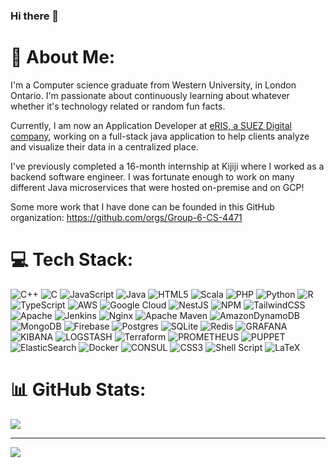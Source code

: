 ### Hi there 👋

# 💫 About Me:
I'm a Computer science graduate from Western University, in London Ontario. I'm passionate about continuously learning about whatever whether it's technology related or random fun facts.

Currently, I am now an Application Developer at [eRIS, a SUEZ Digital company](https://erisconnects.com/), working on a full-stack java application to help clients analyze and visualize their data in a centralized place. 

I've previously completed a 16-month internship at Kijiji where I worked as a backend software engineer. I was fortunate enough to work on many different Java microservices that were hosted on-premise and on GCP!

Some more work that I have done can be founded in this GitHub organization: https://github.com/orgs/Group-6-CS-4471

# 💻 Tech Stack:
![C++](https://img.shields.io/badge/c++-%2300599C.svg?style=for-the-badge&logo=c%2B%2B&logoColor=white) ![C](https://img.shields.io/badge/c-%2300599C.svg?style=for-the-badge&logo=c&logoColor=white) ![JavaScript](https://img.shields.io/badge/javascript-%23323330.svg?style=for-the-badge&logo=javascript&logoColor=%23F7DF1E) ![Java](https://img.shields.io/badge/java-%23ED8B00.svg?style=for-the-badge&logo=openjdk&logoColor=white) ![HTML5](https://img.shields.io/badge/html5-%23E34F26.svg?style=for-the-badge&logo=html5&logoColor=white) ![Scala](https://img.shields.io/badge/scala-%23DC322F.svg?style=for-the-badge&logo=scala&logoColor=white) ![PHP](https://img.shields.io/badge/php-%23777BB4.svg?style=for-the-badge&logo=php&logoColor=white) ![Python](https://img.shields.io/badge/python-3670A0?style=for-the-badge&logo=python&logoColor=ffdd54) ![R](https://img.shields.io/badge/r-%23276DC3.svg?style=for-the-badge&logo=r&logoColor=white) ![TypeScript](https://img.shields.io/badge/typescript-%23007ACC.svg?style=for-the-badge&logo=typescript&logoColor=white) ![AWS](https://img.shields.io/badge/AWS-%23FF9900.svg?style=for-the-badge&logo=amazon-aws&logoColor=white) ![Google Cloud](https://img.shields.io/badge/GoogleCloud-%234285F4.svg?style=for-the-badge&logo=google-cloud&logoColor=white) ![NestJS](https://img.shields.io/badge/nestjs-%23E0234E.svg?style=for-the-badge&logo=nestjs&logoColor=white) ![NPM](https://img.shields.io/badge/NPM-%23CB3837.svg?style=for-the-badge&logo=npm&logoColor=white) ![TailwindCSS](https://img.shields.io/badge/tailwindcss-%2338B2AC.svg?style=for-the-badge&logo=tailwind-css&logoColor=white) ![Apache](https://img.shields.io/badge/apache-%23D42029.svg?style=for-the-badge&logo=apache&logoColor=white) ![Jenkins](https://img.shields.io/badge/jenkins-%232C5263.svg?style=for-the-badge&logo=jenkins&logoColor=white) ![Nginx](https://img.shields.io/badge/nginx-%23009639.svg?style=for-the-badge&logo=nginx&logoColor=white) ![Apache Maven](https://img.shields.io/badge/Apache%20Maven-C71A36?style=for-the-badge&logo=Apache%20Maven&logoColor=white) ![AmazonDynamoDB](https://img.shields.io/badge/Amazon%20DynamoDB-4053D6?style=for-the-badge&logo=Amazon%20DynamoDB&logoColor=white) ![MongoDB](https://img.shields.io/badge/MongoDB-%234ea94b.svg?style=for-the-badge&logo=mongodb&logoColor=white) ![Firebase](https://img.shields.io/badge/Firebase-039BE5?style=for-the-badge&logo=Firebase&logoColor=white) ![Postgres](https://img.shields.io/badge/postgres-%23316192.svg?style=for-the-badge&logo=postgresql&logoColor=white) ![SQLite](https://img.shields.io/badge/sqlite-%2307405e.svg?style=for-the-badge&logo=sqlite&logoColor=white) ![Redis](https://img.shields.io/badge/redis-%23DD0031.svg?style=for-the-badge&logo=redis&logoColor=white) ![GRAFANA](https://img.shields.io/badge/grafana-F46800.svg?style=for-the-badge&logo=grafana&logoColor=white&color=%23F46800) ![KIBANA](https://img.shields.io/badge/kibana-005571.svg?style=for-the-badge&logo=kibana&logoColor=white&color=%23005571) ![LOGSTASH](https://img.shields.io/badge/logstash-005571.svg?style=for-the-badge&logo=logstash) ![Terraform](https://img.shields.io/badge/terraform-%235835CC.svg?style=for-the-badge&logo=terraform&logoColor=white) ![PROMETHEUS](https://img.shields.io/badge/prometheus-E6522C.svg?style=for-the-badge&logo=prometheus&logoColor=white&color=%23E6522C) ![PUPPET](https://img.shields.io/badge/Puppet-02303A.svg?style=for-the-badge&logo=Puppet&logoColor=white&color=%23FFAE1A) ![ElasticSearch](https://img.shields.io/badge/-ElasticSearch-005571?style=for-the-badge&logo=elasticsearch) ![Docker](https://img.shields.io/badge/docker-%230db7ed.svg?style=for-the-badge&logo=docker&logoColor=white) ![CONSUL](https://img.shields.io/badge/consul-F24C53svg?style=for-the-badge&logo=consul&logoColor=white&color=%23F24C53) ![CSS3](https://img.shields.io/badge/css3-%231572B6.svg?style=for-the-badge&logo=css3&logoColor=white) ![Shell Script](https://img.shields.io/badge/shell_script-%23121011.svg?style=for-the-badge&logo=gnu-bash&logoColor=white) ![LaTeX](https://img.shields.io/badge/latex-%23008080.svg?style=for-the-badge&logo=latex&logoColor=white)
# 📊 GitHub Stats:
<!-- ![](https://github-readme-stats.vercel.app/api?username=joshming&theme=dark&hide_border=false&include_all_commits=true&count_private=true)<br/>
![](https://github-readme-streak-stats.herokuapp.com/?user=joshming&theme=dark&hide_border=false)<br/> -->
![](https://github-readme-stats.vercel.app/api/top-langs/?username=joshming&theme=dark&hide_border=false&include_all_commits=true&count_private=true&layout=compact)

---
[![](https://visitcount.itsvg.in/api?id=joshming&icon=0&color=0)](https://visitcount.itsvg.in)

<!-- Proudly created with GPRM ( https://gprm.itsvg.in ) -->
